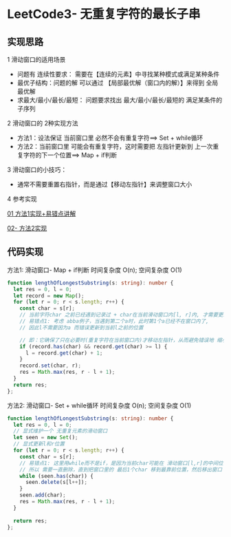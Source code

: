 # LeetCode3- 无重复字符的最长子串

## 实现思路

1 滑动窗口的适用场景
  - 问题有 连续性要求： 需要在【连续的元素】中寻找某种模式或满足某种条件
  - 最优子结构：问题的解 可以通过 【局部最优解（窗口内的解）】来得到 全局最优解
  - 求最大/最小/最长/最短： 问题要求找出 最大/最小/最长/最短的 满足某条件的子序列

2 滑动窗口的 2种实现方法
  - 方法1：设法保证 当前窗口里 必然不会有重复字符==> Set + while循环
  - 方法2：当前窗口里 可能会有重复字符，这时需要把 左指针更新到 上一次重复字符的下一个位置==> Map + if判断

3 滑动窗口的小技巧：
  - 通常不需要重置右指针，而是通过【移动左指针】来调整窗口大小


4 参考实现

[01 方法1实现+易错点讲解](https://leetcode-cn.com/problems/longest-substring-without-repeating-characters/solution/javasi-lu-xiang-jie-xiao-bai-jiu-xing-by-wfbf/)

[02- 方法2实现](https://leetcode.cn/problems/longest-substring-without-repeating-characters/solutions/1959540/xia-biao-zong-suan-cuo-qing-kan-zhe-by-e-iaks/)



## 代码实现

方法1: 滑动窗口- Map + if判断   时间复杂度 O(n); 空间复杂度 O(1)

```ts
function lengthOfLongestSubstring(s: string): number {
  let res = 0, l = 0;
  let record = new Map();
  for (let r = 0; r < s.length; r++) {
    const char = s[r];
    // 当前字符char 之前已经遇到记录过 + char在当前滑动窗口内[l, r]内, 才需要更新l
    // 易错点1: 考虑 abba例子，当遇到第二个a时，此时第1个a已经不在窗口内了,
    // 因此l不需要因为a 而错误更新到当前l之前的位置

    // 即：它确保了只在必要时(重复字符在当前窗口内)才移动左指针，从而避免错误地 缩小窗口
    if (record.has(char) && record.get(char) >= l) {
      l = record.get(char) + 1;
    }
    record.set(char, r);
    res = Math.max(res, r - l + 1);
  }
  return res;
};
```


方法2: 滑动窗口- Set + while循环   时间复杂度 O(n); 空间复杂度 O(1)

```ts
function lengthOfLongestSubstring(s: string): number {
  let res = 0, l = 0;
  // 显式维护一个 无重复元素的滑动窗口
  let seen = new Set();
  // 显式更新l和r位置
  for (let r = 0; r < s.length; r++) {
    const char = s[r];
    // 易错点1: 这里用while而不是if，是因为当前char可能在 滑动窗口[l,r]的中间位置
    // 所以 需要一直删除，直到把窗口里的 最后1个char 移到最靠前位置，然后移出窗口
    while (seen.has(char)) {
      seen.delete(s[l++]);
    }
    seen.add(char);
    res = Math.max(res, r - l + 1);
  }
  
  return res;
};
```